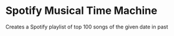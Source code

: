 # Spotify Musical Time Machine
Creates a Spotify playlist of top 100 songs of the given date in past
